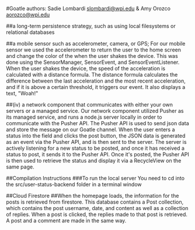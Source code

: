 #Goatle
authors: Sadie Lombardi <slombardi@wpi.edu> & Amy Orozco <aorozco@wpi.edu>

##a long-term persistence strategy, such as using local filesystems or relational databases

##a mobile sensor such as accelerometer, camera, or GPS;
For our mobile sensor we used the accelerometer to return the user to the home screen and change the color of the when the user shakes the device.
This was done using the SensorManager, SensorEvent, and SensorEventListener. When the user shakes the device,
the speed of the acceleration is calculated with a distance formula. The distance formula
calculates the difference between the last acceleration and the most recent acceleration, and if it is
above a certain threshold, it triggers our event. It also displays a text, "Woah!"

##(iv) a network component that communicates with either your own servers or a managed service.
Our network component utilized Pusher as its managed service, and runs a node.js server locally in order to communicate with the Pusher API.
The Pusher API is used to send json data and store the message on our Goatle channel. When the user enters a status into the field and clicks the post button,
the JSON data is generated as an event via the Pusher API, and is then sent to the server. The server is actively listening for a new status to be posted, and
once it has received a status to post, it sends it to the Pusher API. Once it's posted, the Pusher API is then used to retrieve the status and display it via a
RecycleView on the same page.


##Compilation Instructions
###To run the local server
You need to cd into the src/user-status-backend folder in a terminal window

##Cloud Firestore
##When the homepage loads, the information for the posts is retrieved from firestore. This database contains a Post collection,
which contains the post username, date, and content as well as a collection of replies. When a post is clicked, the replies made to that post
is retrieved. A post and a comment are made in the same way.

